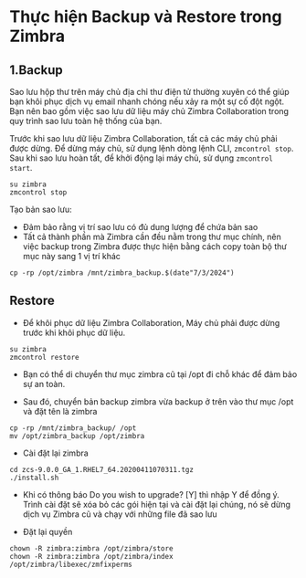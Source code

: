# Thực hiện Backup và Restore trong Zimbra

## 1.Backup
Sao lưu hộp thư trên máy chủ địa chỉ thư điện tử thường xuyên có thể giúp bạn khôi phục dịch vụ email nhanh chóng nếu xảy ra một sự cố đột ngột. Bạn nên bao gồm việc sao lưu dữ liệu máy chủ Zimbra Collaboration trong quy trình sao lưu toàn hệ thống của bạn.

Trước khi sao lưu dữ liệu Zimbra Collaboration, tất cả các máy chủ phải được dừng. Để dừng máy chủ, sử dụng lệnh dòng lệnh CLI, `zmcontrol stop`. Sau khi sao lưu hoàn tất, để khởi động lại máy chủ, sử dụng `zmcontrol start`.

```
su zimbra
zmcontrol stop
```

Tạo bản sao lưu: 
- Đảm bảo rằng vị trí sao lưu có đủ dung lượng để chứa bản sao
- Tất cả thành phần mà Zimbra cần đều nằm trong thư mục chính, nên việc backup trong Zimbra được thực hiện bằng cách copy toàn bộ thư mục này sang 1 vị trí khác

```
cp -rp /opt/zimbra /mnt/zimbra_backup.$(date"7/3/2024")
```

## Restore

- Để khôi phục dữ liệu Zimbra Collaboration, Máy chủ phải được dừng trước khi khôi phục dữ liệu.

```
su zimbra
zmcontrol restore
```

- Bạn có thể di chuyển thư mục zimbra cũ tại /opt đi chỗ khác để đảm bảo sự an toàn. 

- Sau đó, chuyển bản backup zimbra vừa backup ở trên vào thư mục /opt và đặt tên là zimbra

```
cp -rp /mnt/zimbra_backup/ /opt
mv /opt/zimbra_backup /opt/zimbra
```

- Cài đặt lại zimbra

```
cd zcs-9.0.0_GA_1.RHEL7_64.20200411070311.tgz
./install.sh
```

- Khi có thông báo Do you wish to upgrade? [Y] thì nhập Y để đồng ý. Trình cài đặt sẽ xóa bỏ các gói hiện tại và cài đặt lại chúng, nó sẽ dừng dịch vụ Zimbra cũ và chạy với những file đã sao lưu

- Đặt lại quyền

```
chown -R zimbra:zimbra /opt/zimbra/store
chown -R zimbra:zimbra /opt/zimbra/index
/opt/zimbra/libexec/zmfixperms
```


